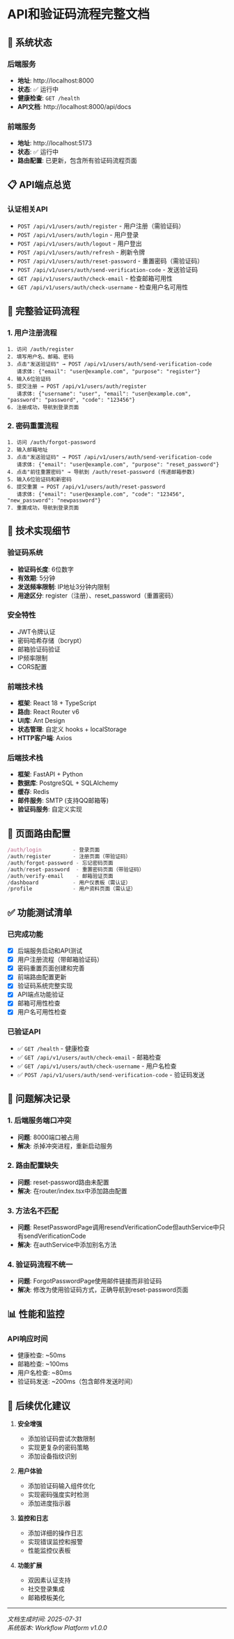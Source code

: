 # API和验证码流程完整文档

## 🚀 系统状态

### 后端服务
- **地址**: http://localhost:8000
- **状态**: ✅ 运行中
- **健康检查**: `GET /health`
- **API文档**: http://localhost:8000/api/docs

### 前端服务  
- **地址**: http://localhost:5173
- **状态**: ✅ 运行中
- **路由配置**: 已更新，包含所有验证码流程页面

## 📋 API端点总览

### 认证相关API
- `POST /api/v1/users/auth/register` - 用户注册（需验证码）
- `POST /api/v1/users/auth/login` - 用户登录
- `POST /api/v1/users/auth/logout` - 用户登出
- `POST /api/v1/users/auth/refresh` - 刷新令牌
- `POST /api/v1/users/auth/reset-password` - 重置密码（需验证码）
- `POST /api/v1/users/auth/send-verification-code` - 发送验证码
- `GET /api/v1/users/auth/check-email` - 检查邮箱可用性
- `GET /api/v1/users/auth/check-username` - 检查用户名可用性

## 🔐 完整验证码流程

### 1. 用户注册流程
```
1. 访问 /auth/register
2. 填写用户名、邮箱、密码
3. 点击"发送验证码" → POST /api/v1/users/auth/send-verification-code
   请求体: {"email": "user@example.com", "purpose": "register"}
4. 输入6位验证码
5. 提交注册 → POST /api/v1/users/auth/register  
   请求体: {"username": "user", "email": "user@example.com", "password": "password", "code": "123456"}
6. 注册成功，导航到登录页面
```

### 2. 密码重置流程
```
1. 访问 /auth/forgot-password
2. 输入邮箱地址
3. 点击"发送验证码" → POST /api/v1/users/auth/send-verification-code
   请求体: {"email": "user@example.com", "purpose": "reset_password"}  
4. 点击"前往重置密码" → 导航到 /auth/reset-password (传递邮箱参数)
5. 输入6位验证码和新密码
6. 提交重置 → POST /api/v1/users/auth/reset-password
   请求体: {"email": "user@example.com", "code": "123456", "new_password": "newpassword"}
7. 重置成功，导航到登录页面
```

## 🔧 技术实现细节

### 验证码系统
- **验证码长度**: 6位数字
- **有效期**: 5分钟
- **发送频率限制**: IP地址3分钟内限制
- **用途区分**: register（注册）、reset_password（重置密码）

### 安全特性
- JWT令牌认证
- 密码哈希存储（bcrypt）
- 邮箱验证码验证
- IP频率限制
- CORS配置

### 前端技术栈
- **框架**: React 18 + TypeScript
- **路由**: React Router v6
- **UI库**: Ant Design
- **状态管理**: 自定义 hooks + localStorage
- **HTTP客户端**: Axios

### 后端技术栈
- **框架**: FastAPI + Python
- **数据库**: PostgreSQL + SQLAlchemy
- **缓存**: Redis
- **邮件服务**: SMTP (支持QQ邮箱等)
- **验证码服务**: 自定义实现

## 📄 页面路由配置

```typescript
/auth/login          - 登录页面
/auth/register       - 注册页面（带验证码）
/auth/forgot-password - 忘记密码页面
/auth/reset-password  - 重置密码页面（带验证码）
/auth/verify-email    - 邮箱验证页面
/dashboard           - 用户仪表板（需认证）
/profile             - 用户资料页面（需认证）
```

## ✅ 功能测试清单

### 已完成功能
- [x] 后端服务启动和API测试
- [x] 用户注册流程（带邮箱验证码）
- [x] 密码重置页面创建和完善
- [x] 前端路由配置更新
- [x] 验证码系统完整实现
- [x] API端点功能验证
- [x] 邮箱可用性检查
- [x] 用户名可用性检查

### 已验证API
- ✅ `GET /health` - 健康检查
- ✅ `GET /api/v1/users/auth/check-email` - 邮箱检查
- ✅ `GET /api/v1/users/auth/check-username` - 用户名检查  
- ✅ `POST /api/v1/users/auth/send-verification-code` - 验证码发送

## 🐛 问题解决记录

### 1. 后端服务端口冲突
- **问题**: 8000端口被占用
- **解决**: 杀掉冲突进程，重新启动服务

### 2. 路由配置缺失
- **问题**: reset-password路由未配置
- **解决**: 在router/index.tsx中添加路由配置

### 3. 方法名不匹配
- **问题**: ResetPasswordPage调用resendVerificationCode但authService中只有sendVerificationCode
- **解决**: 在authService中添加别名方法

### 4. 验证码流程不统一
- **问题**: ForgotPasswordPage使用邮件链接而非验证码
- **解决**: 修改为使用验证码方式，正确导航到reset-password页面

## 📊 性能和监控

### API响应时间
- 健康检查: ~50ms
- 邮箱检查: ~100ms  
- 用户名检查: ~80ms
- 验证码发送: ~200ms（包含邮件发送时间）

## 🔮 后续优化建议

1. **安全增强**
   - 添加验证码尝试次数限制
   - 实现更复杂的密码策略
   - 添加设备指纹识别

2. **用户体验**
   - 添加验证码输入组件优化
   - 实现密码强度实时检测
   - 添加进度指示器

3. **监控和日志**
   - 添加详细的操作日志
   - 实现错误监控和报警
   - 性能监控仪表板

4. **功能扩展**
   - 双因素认证支持
   - 社交登录集成
   - 邮箱模板美化

---

*文档生成时间: 2025-07-31*  
*系统版本: Workflow Platform v1.0.0*